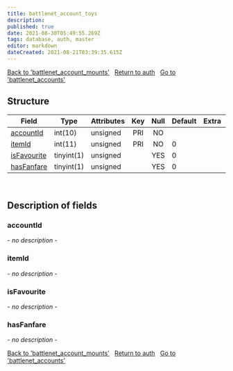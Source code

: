 ```yaml
---
title: battlenet_account_toys
description: 
published: true
date: 2021-08-30T05:49:55.269Z
tags: database, auth, master
editor: markdown
dateCreated: 2021-08-21T03:39:35.615Z
---
```


<a href="https://trinitycore.info/de/database/master/auth/battlenet_account_mounts" class="mt-5 v-btn v-btn--depressed v-btn--flat v-btn--outlined theme--light v-size--default darkblue--text text--lighten-3"><span class="v-btn__content"><i aria-hidden="true" class="v-icon notranslate v-icon--left mdi mdi-arrow-left theme--light"></i><span>Back to 'battlenet_account_mounts'</span></span></a>&nbsp;&nbsp;&nbsp;<a href="https://trinitycore.info/de/database/master/auth/home" class="mt-5 v-btn v-btn--depressed v-btn--flat v-btn--outlined theme--light v-size--default darkblue--text text--lighten-3"><span class="v-btn__content"><i aria-hidden="true" class="v-icon notranslate v-icon--left mdi mdi-home-outline theme--light"></i><span>Return to auth</span></span></a>&nbsp;&nbsp;&nbsp;<a href="https://trinitycore.info/de/database/master/auth/battlenet_accounts" class="mt-5 v-btn v-btn--depressed v-btn--flat v-btn--outlined theme--light v-size--default darkblue--text text--lighten-3"><span class="v-btn__content"><span>Go to 'battlenet_accounts'</span><i aria-hidden="true" class="v-icon notranslate v-icon--right mdi mdi-arrow-right theme--light"></i></span></a>

## Structure

| Field | Type | Attributes | Key | Null | Default | Extra | Comment |
|---|---|---|:---:|:---:|---|---|---|
[accountId](#accountId) | int(10) | unsigned | PRI | NO |  |  |  |
[itemId](#itemId) | int(11) | unsigned | PRI | NO | 0 |  |  |
[isFavourite](#isFavourite) | tinyint(1) | unsigned |  | YES | 0 |  |  |
[hasFanfare](#hasFanfare) | tinyint(1) | unsigned |  | YES | 0 |  |  |

&nbsp;
## Description of fields

### accountId   
*- no description -*
&nbsp;
    
### itemId  
*- no description -*
&nbsp;

### isFavourite
*- no description -*
&nbsp;

### hasFanfare
*- no description -*
&nbsp;

<a href="https://trinitycore.info/de/database/master/auth/battlenet_account_mounts" class="mt-5 v-btn v-btn--depressed v-btn--flat v-btn--outlined theme--light v-size--default darkblue--text text--lighten-3"><span class="v-btn__content"><i aria-hidden="true" class="v-icon notranslate v-icon--left mdi mdi-arrow-left theme--light"></i><span>Back to 'battlenet_account_mounts'</span></span></a>&nbsp;&nbsp;&nbsp;<a href="https://trinitycore.info/de/database/master/auth/home" class="mt-5 v-btn v-btn--depressed v-btn--flat v-btn--outlined theme--light v-size--default darkblue--text text--lighten-3"><span class="v-btn__content"><i aria-hidden="true" class="v-icon notranslate v-icon--left mdi mdi-home-outline theme--light"></i><span>Return to auth</span></span></a>&nbsp;&nbsp;&nbsp;<a href="https://trinitycore.info/de/database/master/auth/battlenet_accounts" class="mt-5 v-btn v-btn--depressed v-btn--flat v-btn--outlined theme--light v-size--default darkblue--text text--lighten-3"><span class="v-btn__content"><span>Go to 'battlenet_accounts'</span><i aria-hidden="true" class="v-icon notranslate v-icon--right mdi mdi-arrow-right theme--light"></i></span></a>